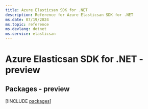```yaml
---
title: Azure Elasticsan SDK for .NET
description: Reference for Azure Elasticsan SDK for .NET
ms.date: 07/19/2024
ms.topic: reference
ms.devlang: dotnet
ms.service: elasticsan
---
```

# Azure Elasticsan SDK for .NET - preview
## Packages - preview
[!INCLUDE [packages](elasticsan-index.md)]